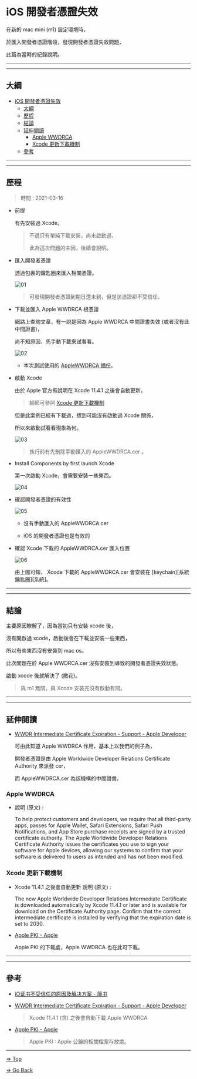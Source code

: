 # iOS 開發者憑證失效

  在新的 mac mini (m1) 設定環境時，

  於匯入開發者憑證階段，發現開發者憑證失效問題，

  此篇為當時的紀錄說明。

---
---

## 大綱

- [iOS 開發者憑證失效](#ios-開發者憑證失效)
  - [大綱](#大綱)
  - [歷程](#歷程)
  - [結論](#結論)
  - [延伸閱讀](#延伸閱讀)
    - [Apple WWDRCA](#apple-wwdrca)
    - [Xcode 更新下載機制](#xcode-更新下載機制)
  - [參考](#參考)

---
---

## 歷程

> 時間 : 2021-03-16

- 前提

  有先安裝過 Xcode。

  > 不過只有單純下載安裝，尚未啟動過，
  >
  > 此為這次問題的主因，後續會說明。

- 匯入開發者憑證

  透過包裹的鑰匙圈來匯入相關憑證。

  ![01](./pics/01_keychain_CerFail.png)

  > 可發現開發者憑證到期日還未到，但是該憑證卻不受信任。

- 下載並匯入 Apple WWDRCA 根憑證

  網路上查詢文章，有一說是因為 Apple WWDRCA 中間證書失效 (或者沒有此中間證書)，
  
  尚不知原因，先手動下載來試看看。

  ![02](./pics/02_keychain_ManuelInatall_AppleWWDRCA_CerSuccess.png)

  - 本次測試使用的 [AppleWWDRCA 備份](./doc/AppleWWDRCA.cer)。

- 啟動 Xcode

  由於 Apple 官方有說明在 Xcode 11.4.1 之後會自動更新，

  > 細節可參照 [Xcode 更新下載機制](#xcode-更新下載機制)

  但是此案例已經有下載過，想到可能沒有啟動過 Xcode 關係，

  所以來啟動試看看現象為何。

  ![03](./pics/03_First_Open_Xcode.png)

  > 執行前有先刪除手動匯入的 AppleWWDRCA.cer 。

- Install Components by first launch Xcode

  第一次啟動 Xcode，會需要安裝一些東西。

  ![04](./pics/04_First_Open_Xcode_Install_Components.png)

- 確認開發者憑證的有效性

  ![05](./pics/05_keychain_After_OpenXcode.png)

  - 沒有手動匯入的 AppleWWDRCA.cer

  - iOS 的開發者憑證也是有效的

- 確認 Xcode 下載的 AppleWWDRCA.cer 匯入位置

  ![06](./pics/06_Check_AppleWWDRCA.png)

  由上圖可知， Xcode 下載的 AppleWWDRCA.cer 會安裝在 [keychain][系統鑰匙圈][系統]。

---
---

## 結論

主要原因瞭解了，因為當初只有安裝 xcode 後，

沒有開啟過 xcode，啟動後會在下載並安裝一些東西，
  
所以有些東西沒有安裝到 mac os。

此次問題在於 Apple WWDRCA.cer 沒有安裝到導致的開發者憑證失效狀態。

啟動 xocde 後就解決了 (撒花)。

> 與 m1 無關，與 Xcode 安裝完沒有啟動有關。

---
---

## 延伸閱讀

- [WWDR Intermediate Certificate Expiration - Support - Apple Developer](https://developer.apple.com/support/expiration/)

  可由此知道 Apple WWDRCA 作用，基本上以我們的例子為，
  
  開發者憑證是由 Apple Worldwide Developer Relations Certificate Authority 來派發 cer，
  
  而 AppleWWDRCA.cer 為該機構的中間證書。

### Apple WWDRCA

- 說明 (原文) :

   To help protect customers and developers, we require that all third-party apps, passes for Apple Wallet, Safari Extensions, Safari Push Notifications, and App Store purchase receipts are signed by a trusted certificate authority. The Apple Worldwide Developer Relations Certificate Authority issues the certificates you use to sign your software for Apple devices, allowing our systems to confirm that your software is delivered to users as intended and has not been modified.

### Xcode 更新下載機制

- Xcode 11.4.1 之後會自動更新 說明 (原文) :

  The new Apple Worldwide Developer Relations Intermediate Certificate is downloaded automatically by Xcode 11.4.1 or later and is available for download on the Certificate Authority page. Confirm that the correct intermediate certificate is installed by verifying that the expiration date is set to 2030.

- [Apple PKI - Apple](https://www.apple.com/certificateauthority/)

  Apple PKI 的下載處，Apple WWDRCA 也在此可下載。

---
---

## 參考

- [iO证书不受信任的原因及解决方案 - 简书](https://www.jianshu.com/p/af6acf3cd484)

- [WWDR Intermediate Certificate Expiration - Support - Apple Developer](https://developer.apple.com/support/expiration/)

  > Xcode 11.4.1 (含) 之後會自動下載 Apple WWDRCA

- [Apple PKI - Apple](https://www.apple.com/certificateauthority/)

  > Apple PKI : Apple 公鑰的相關檔案存放處。

---

[=> Top](#ios-開發者憑證失效)

[=> Go Back](../README.md)
